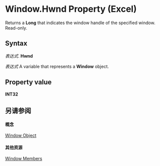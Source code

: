 
# Window.Hwnd Property (Excel)

Returns a  **Long** that indicates the window handle of the specified window. Read-only.


## Syntax

 _表达式_. **Hwnd**

 _表达式_ A variable that represents a **Window** object.


## Property value

 **INT32**


## 另请参阅


#### 概念


[Window Object](8591b1ad-76f8-14e2-9120-406b65093f5a.md)
#### 其他资源


[Window Members](http://msdn.microsoft.com/library/f11db427-24a4-041c-2fd5-03ce73ae6c16%28Office.15%29.aspx)